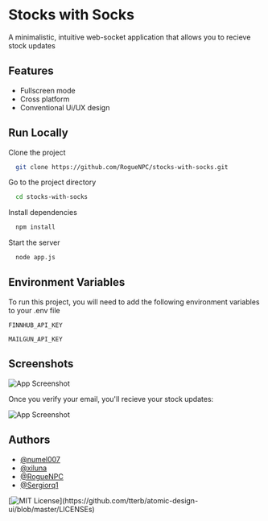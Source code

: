 # Stocks with Socks

A minimalistic, intuitive web-socket application that allows you to recieve stock updates

## Features

- Fullscreen mode
- Cross platform
- Conventional Ui/UX design

## Run Locally

Clone the project

```bash
  git clone https://github.com/RogueNPC/stocks-with-socks.git
```

Go to the project directory

```bash
  cd stocks-with-socks
```

Install dependencies

```bash
  npm install
```

Start the server

```bash
  node app.js
```

## Environment Variables

To run this project, you will need to add the following environment variables to your .env file

`FINNHUB_API_KEY`

`MAILGUN_API_KEY`

## Screenshots


![App Screenshot](https://i.imgur.com/R7QApOL.png)

Once you verify your email, you'll recieve your stock updates:

![App Screenshot](https://i.imgur.com/K0Zay8J.png)

## Authors

- [@numel007](https://www.github.com/numel007)
- [@xiluna](https://www.github.com/xiluna)
- [@RogueNPC](https://www.github.com/RogueNPC)
- [@Sergiorq1](https://www.github.com/Sergiorq1)

[![MIT License](https://img.shields.io/apm/l/atomic-design-ui.svg?)](https://github.com/tterb/atomic-design-ui/blob/master/LICENSEs)
